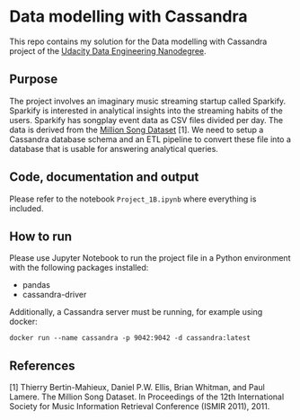 # Data modelling with Cassandra

This repo contains my solution for the Data modelling with Cassandra project of the [Udacity Data Engineering Nanodegree](https://www.udacity.com/course/data-engineer-nanodegree--nd027).

## Purpose

The project involves an imaginary music streaming startup called Sparkify. Sparkify is interested in analytical insights into the streaming habits of the users. Sparkify has songplay event data as CSV files divided per day. The data is derived from the [Million Song Dataset](http://millionsongdataset.com/) [1]. We need to setup a Cassandra database schema and an ETL pipeline to convert these file into a database that is usable for answering analytical queries.

## Code, documentation and output

Please refer to the notebook `Project_1B.ipynb` where everything is included.

## How to run

Please use Jupyter Notebook to run the project file in a Python environment with the following packages installed:

* pandas
* cassandra-driver

Additionally, a Cassandra server must be running, for example using docker:

```
docker run --name cassandra -p 9042:9042 -d cassandra:latest
```

## References

[1] Thierry Bertin-Mahieux, Daniel P.W. Ellis, Brian Whitman, and Paul Lamere. The Million Song Dataset. In Proceedings of the 12th International Society for Music Information Retrieval Conference (ISMIR 2011), 2011.